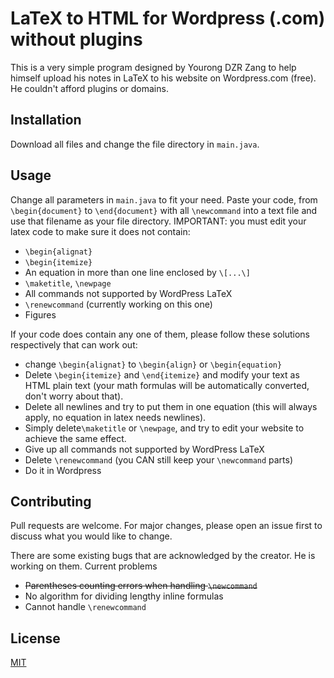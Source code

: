 # LaTeX to HTML for Wordpress (.com) without plugins

This is a very simple program designed by Yourong DZR Zang to help himself upload his notes in LaTeX to his website on Wordpress.com (free). He couldn't afford plugins or domains.

## Installation

Download all files and change the file directory in ```main.java```.

## Usage

Change all parameters in ```main.java``` to fit your need. Paste your code, from ```\begin{document}``` to ```\end{document}``` with all ```\newcommand``` into a text file and use that filename as your file directory. IMPORTANT: you must edit your latex code to make sure it does not contain: 

- ```\begin{alignat}```
- ```\begin{itemize}```
- An equation in more than one line enclosed by ```\[...\]```
- ```\maketitle```, ```\newpage```
- All commands not supported by WordPress LaTeX
- ```\renewcommand``` (currently working on this one)
- Figures

If your code does contain any one of them, please follow these solutions respectively that can work out:
- change ```\begin{alignat}``` to ```\begin{align}``` or ```\begin{equation}```
- Delete ```\begin{itemize}``` and ```\end{itemize}``` and modify your text as HTML plain text (your math formulas will be automatically converted, don't worry about that).
- Delete all newlines and try to put them in one equation (this will always apply, no equation in latex needs newlines).
- Simply delete```\maketitle``` or ```\newpage```, and try to edit your website to achieve the same effect.
- Give up all commands not supported by WordPress LaTeX
- Delete ```\renewcommand``` (you CAN still keep your ```\newcommand``` parts)
- Do it in Wordpress

## Contributing

Pull requests are welcome. For major changes, please open an issue first to discuss what you would like to change.

There are some existing bugs that are acknowledged by the creator. He is working on them. Current problems
- ~~Parentheses counting errors when handling ```\newcommand```~~
- No algorithm for dividing lengthy inline formulas
- Cannot handle ```\renewcommand```

## License
[MIT](https://choosealicense.com/licenses/mit/)
